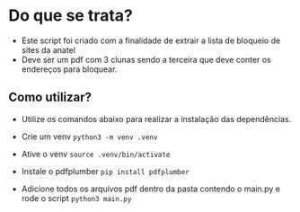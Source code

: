 # Do que se trata?
- Este script foi criado com a finalidade de extrair a lista de bloqueio de sites da anatel
- Deve ser um pdf com 3 clunas sendo a terceira que deve conter os endereços para bloquear.

## Como utilizar?
- Utilize os comandos abaixo para realizar a instalação das dependências.

- Crie um venv
```python3 -m venv .venv```

- Ative o venv
```source .venv/bin/activate```

- Instale o pdfplumber
```pip install pdfplumber```

- Adicione todos os arquivos pdf dentro da pasta contendo o main.py e rode o script
```python3 main.py```